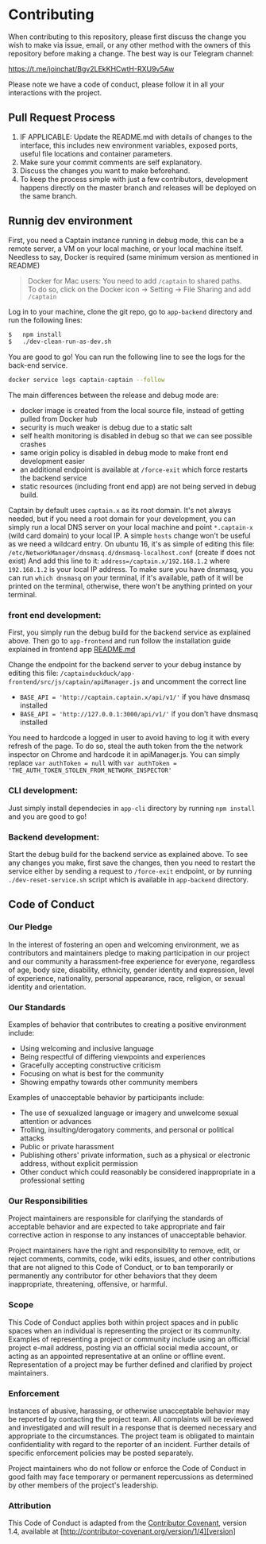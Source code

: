 # Contributing

When contributing to this repository, please first discuss the change you wish to make via issue,
email, or any other method with the owners of this repository before making a change. The best way is our Telegram channel:

https://t.me/joinchat/Bgv2LEkKHCwtH-RXU9v5Aw


Please note we have a code of conduct, please follow it in all your interactions with the project.

## Pull Request Process

1. IF APPLICABLE: Update the README.md with details of changes to the interface, this includes new environment 
   variables, exposed ports, useful file locations and container parameters.
2. Make sure your commit comments are self explanatory.
3. Discuss the changes you want to make beforehand.
4. To keep the process simple with just a few contributors, development happens directly on the master branch
   and releases will be deployed on the same branch.
   
## Runnig dev environment

First, you need a Captain instance running in debug mode, this can be a remote server, a VM on your local machine,
or your local machine itself. Needless to say, Docker is required (same minimum version as mentioned in README)

> Docker for Mac users: You need to add `/captain` to shared paths.  
> To do so, click on the Docker icon -> Setting -> File Sharing and add `/captain`

Log in to your machine, clone the git repo, go to `app-backend` directory and run the following lines:

```bash
$   npm install
$   ./dev-clean-run-as-dev.sh
```
You are good to go! You can run the following line to see the logs for the back-end service.

```bash
docker service logs captain-captain --follow
```
The main differences between the release and debug mode are:
- docker image is created from the local source file, instead of getting pulled from Docker hub
- security is much weaker is debug due to a static salt
- self health monitoring is disabled in debug so that we can see possible crashes
- same origin policy is disabled in debug mode to make front end development easier
- an additional endpoint is available at `/force-exit` which force restarts the backend service
- static resources (including front end app) are not being served in debug build.

Captain by default uses `captain.x` as its root domain. It's not always needed, but if you need a root
domain for your development, you can simply run a local DNS server on your local machine and point
`*.captain-x` (wild card domain) to your local IP. A simple `hosts` change won't be useful as we need a wildcard entry.
On ubuntu 16, it's as simple of editing this file:
`/etc/NetworkManager/dnsmasq.d/dnsmasq-localhost.conf` (create if does not exist)
And add this line to it: `address=/captain.x/192.168.1.2` where `192.168.1.2` is your local IP address.
To make sure you have dnsmasq, you can run `which dnsmasq` on your terminal, if it's available,
path of it will be printed on the terminal, otherwise, there won't be anything printed on your terminal.


### front end development:
First, you simply run the debug build for the backend service as explained above.
Then go to `app-frontend` and run follow the installation guide explained in
frontend app [README.md](https://github.com/githubsaturn/captainduckduck/tree/master/app-frontend#installation)

Change the endpoint for the backend server to your debug instance by editing this file:
`/captainduckduck/app-frontend/src/js/captain/apiManager.js` and uncomment the correct line
- `BASE_API = 'http://captain.captain.x/api/v1/'` if you have dnsmasq installed
- `BASE_API = 'http://127.0.0.1:3000/api/v1/'` if you don't have dnsmasq installed

You need to hardcode a logged in user to avoid having to log it with every refresh of the page. To do so, steal the auth token from the the network inspector on Chrome and hardcode it in apiManager.js.
You can simply replace `var authToken = null` with `var authToken = 'THE_AUTH_TOKEN_STOLEN_FROM_NETWORK_INSPECTOR'`

### CLI development:
Just simply install dependecies in `app-cli` directory by running `npm install` and you are good to go!

### Backend development:
Start the debug build for the backend service as explained above. To see any changes you make,
first save the changes, then you need to restart the service either by sending a request to `/force-exit` endpoint,
or by running `./dev-reset-service.sh` script which is available in `app-backend` directory.

## Code of Conduct

### Our Pledge

In the interest of fostering an open and welcoming environment, we as
contributors and maintainers pledge to making participation in our project and
our community a harassment-free experience for everyone, regardless of age, body
size, disability, ethnicity, gender identity and expression, level of experience,
nationality, personal appearance, race, religion, or sexual identity and
orientation.

### Our Standards

Examples of behavior that contributes to creating a positive environment
include:

* Using welcoming and inclusive language
* Being respectful of differing viewpoints and experiences
* Gracefully accepting constructive criticism
* Focusing on what is best for the community
* Showing empathy towards other community members

Examples of unacceptable behavior by participants include:

* The use of sexualized language or imagery and unwelcome sexual attention or
advances
* Trolling, insulting/derogatory comments, and personal or political attacks
* Public or private harassment
* Publishing others' private information, such as a physical or electronic
  address, without explicit permission
* Other conduct which could reasonably be considered inappropriate in a
  professional setting

### Our Responsibilities

Project maintainers are responsible for clarifying the standards of acceptable
behavior and are expected to take appropriate and fair corrective action in
response to any instances of unacceptable behavior.

Project maintainers have the right and responsibility to remove, edit, or
reject comments, commits, code, wiki edits, issues, and other contributions
that are not aligned to this Code of Conduct, or to ban temporarily or
permanently any contributor for other behaviors that they deem inappropriate,
threatening, offensive, or harmful.

### Scope

This Code of Conduct applies both within project spaces and in public spaces
when an individual is representing the project or its community. Examples of
representing a project or community include using an official project e-mail
address, posting via an official social media account, or acting as an appointed
representative at an online or offline event. Representation of a project may be
further defined and clarified by project maintainers.

### Enforcement

Instances of abusive, harassing, or otherwise unacceptable behavior may be
reported by contacting the project team. All
complaints will be reviewed and investigated and will result in a response that
is deemed necessary and appropriate to the circumstances. The project team is
obligated to maintain confidentiality with regard to the reporter of an incident.
Further details of specific enforcement policies may be posted separately.

Project maintainers who do not follow or enforce the Code of Conduct in good
faith may face temporary or permanent repercussions as determined by other
members of the project's leadership.

### Attribution

This Code of Conduct is adapted from the [Contributor Covenant][homepage], version 1.4,
available at [http://contributor-covenant.org/version/1/4][version]

[homepage]: http://contributor-covenant.org
[version]: http://contributor-covenant.org/version/1/4/
